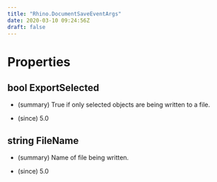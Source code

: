 ```yaml
---
title: "Rhino.DocumentSaveEventArgs"
date: 2020-03-10 09:24:56Z
draft: false
---
```


# Properties
## bool ExportSelected
- (summary) 
     True if only selected objects are being written to a file.
     
- (since) 5.0
## string FileName
- (summary) 
     Name of file being written.
     
- (since) 5.0
